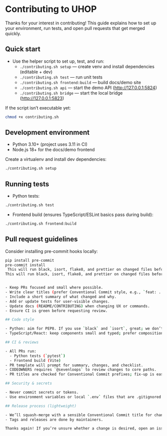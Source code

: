 # Contributing to UHOP

Thanks for your interest in contributing! This guide explains how to set up your environment, run tests, and open pull requests that get merged quickly.

## Quick start

- Use the helper script to set up, test, and run:
  - `./contributing.sh setup` — create venv and install dependencies (editable + dev)
  - `./contributing.sh test` — run unit tests
  - `./contributing.sh frontend:build` — build docs/demo site
  - `./contributing.sh api` — start the demo API (<http://127.0.0.1:5824>)
  - `./contributing.sh bridge` — start the local bridge (<http://127.0.0.1:5823>)

If the script isn’t executable yet:

```bash
chmod +x contributing.sh
```

## Development environment

- Python 3.10+ (project uses 3.11 in CI)
- Node.js 18+ for the docs/demo frontend

Create a virtualenv and install dev dependencies:

```bash
./contributing.sh setup
```

## Running tests

- Python tests:

```bash
./contributing.sh test
```

- Frontend build (ensures TypeScript/ESLint basics pass during build):

```bash
./contributing.sh frontend:build
```

## Pull request guidelines
 
 Consider installing pre-commit hooks locally:

```bash
pip install pre-commit
pre-commit install
 This will run black, isort, flake8, and prettier on changed files before each commit.
This will run black, isort, flake8, and prettier on changed files before each commit.


- Keep PRs focused and small where possible.
- Write clear titles (prefer Conventional Commit style, e.g., `feat: ...`, `fix: ...`, `docs: ...`, `test: ...`).
- Include a short summary of what changed and why.
- Add or update tests for user-visible changes.
- Update docs (README/CONTRIBUTING) when changing UX or commands.
- Ensure CI is green before requesting review.

## Code style

- Python: aim for PEP8. If you use `black` and `isort`, great; we don’t strictly fail CI on style yet.
- TypeScript/React: keep components small and typed; prefer composition over complexity.

## CI & reviews

- All PRs run:
  - Python tests (`pytest`)
  - Frontend build (Vite)
- PR template will prompt for summary, changes, and checklist.
- CODEOWNERS requires `@sevenloops` to review changes to core paths.
- PR titles are checked for Conventional Commit prefixes; fix-up is easy if you forget — just edit the title.

## Security & secrets

- Never commit secrets or tokens.
- Use environment variables or local `.env` files that are .gitignored.

## Release process (lightweight)

- We’ll squash-merge with a sensible Conventional Commit title for changelog clarity.
- Tags and releases are done by maintainers.

Thanks again! If you’re unsure whether a change is desired, open an issue first to discuss.
